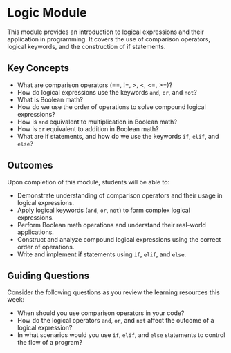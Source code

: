 # Logic Module

This module provides an introduction to logical expressions and their application in programming. It covers the use of comparison operators, logical keywords, and the construction of if statements.

## Key Concepts

- What are comparison operators (==, !=, >, <, <=, >=)?
- How do logical expressions use the keywords `and`, `or`, and `not`?
- What is Boolean math?
- How do we use the order of operations to solve compound logical expressions?
- How is `and` equivalent to multiplication in Boolean math?
- How is `or` equivalent to addition in Boolean math?
- What are if statements, and how do we use the keywords `if`, `elif`, and `else`?

## Outcomes

Upon completion of this module, students will be able to:

- Demonstrate understanding of comparison operators and their usage in logical expressions.
- Apply logical keywords (`and`, `or`, `not`) to form complex logical expressions.
- Perform Boolean math operations and understand their real-world applications.
- Construct and analyze compound logical expressions using the correct order of operations.
- Write and implement if statements using `if`, `elif`, and `else`.

## Guiding Questions

Consider the following questions as you review the learning resources this week:

- When should you use comparison operators in your code?
- How do the logical operators `and`, `or`, and `not` affect the outcome of a logical expression?
- In what scenarios would you use `if`, `elif`, and `else` statements to control the flow of a program?